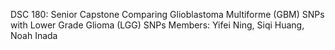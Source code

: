 DSC 180: Senior Capstone
Comparing Glioblastoma Multiforme (GBM) SNPs with Lower Grade Glioma (LGG) SNPs
Members: Yifei Ning, Siqi Huang, Noah Inada
